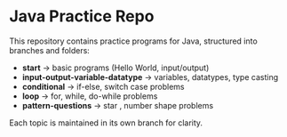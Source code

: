 # Java Practice Repo

This repository contains practice programs for Java, structured into branches and folders:

- **start** → basic programs (Hello World, input/output)
- **input-output-variable-datatype** → variables, datatypes, type casting
- **conditional** → if-else, switch case problems
- **loop** → for, while, do-while problems
- **pattern-questions** → star , number shape problems

Each topic is maintained in its own branch for clarity.
